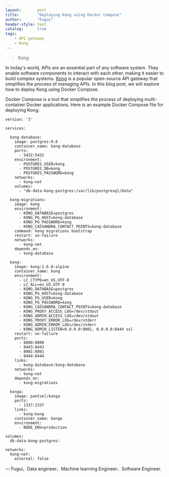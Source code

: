 ```yaml
---
layout:       post
title:        "Deploying Kong using Docker Compose"
author:       "Fugui"
header-style: text
catalog:      true
tags:
    - API gateway
    - Kong
---
```


> Kong

In today's world, APIs are an essential part of any software system. They enable software components to interact with each other, making it easier to build complex systems. [Kong](https://github.com/Kong/kong) is a popular open-source API gateway that simplifies the process of managing APIs. In this blog post, we will explore how to deploy Kong using Docker Compose.

Docker Compose is a tool that simplifies the process of deploying multi-container Docker applications. Here is an example Docker Compose file for deploying Kong:

```shell
version: '3'

services:

  kong-database:
    image: postgres:9.6
    container_name: kong-database
    ports:
      - 5432:5432
    environment:
      - POSTGRES_USER=kong
      - POSTGRES_DB=kong
      - POSTGRES_PASSWORD=kong
    networks:
      - kong-net
    volumes:
      - "db-data-kong-postgres:/var/lib/postgresql/data"

  kong-migrations:
    image: kong
    environment:
      - KONG_DATABASE=postgres
      - KONG_PG_HOST=kong-database
      - KONG_PG_PASSWORD=kong
      - KONG_CASSANDRA_CONTACT_POINTS=kong-database
    command: kong migrations bootstrap
    restart: on-failure
    networks:
      - kong-net
    depends_on:
      - kong-database

  kong:
    image: kong:2.6.0-alpine
    container_name: kong
    environment:
      - LC_CTYPE=en_US.UTF-8
      - LC_ALL=en_US.UTF-8
      - KONG_DATABASE=postgres
      - KONG_PG_HOST=kong-database
      - KONG_PG_USER=kong
      - KONG_PG_PASSWORD=kong
      - KONG_CASSANDRA_CONTACT_POINTS=kong-database
      - KONG_PROXY_ACCESS_LOG=/dev/stdout
      - KONG_ADMIN_ACCESS_LOG=/dev/stdout
      - KONG_PROXY_ERROR_LOG=/dev/stderr
      - KONG_ADMIN_ERROR_LOG=/dev/stderr
      - KONG_ADMIN_LISTEN=0.0.0.0:8001, 0.0.0.0:8444 ssl
    restart: on-failure
    ports:
      - 8000:8000
      - 8443:8443
      - 8001:8001
      - 8444:8444
    links:
      - kong-database:kong-database
    networks:
      - kong-net
    depends_on:
      - kong-migrations

  konga:
    image: pantsel/konga
    ports:
      - 1337:1337
    links:
      - kong:kong
    container_name: konga
    environment:
      - NODE_ENV=production

volumes:
  db-data-kong-postgres:

networks:
  kong-net:
    external: false
```

— Fugui，Data engineer、Machine learning Engineer、Software Engineer.

